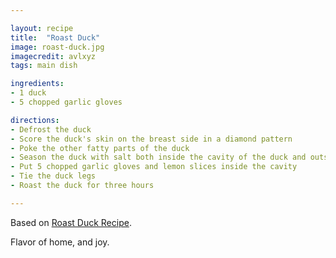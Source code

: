 ```yaml
---

layout: recipe
title:  "Roast Duck"
image: roast-duck.jpg
imagecredit: avlxyz
tags: main dish

ingredients:
- 1 duck
- 5 chopped garlic gloves

directions:
- Defrost the duck
- Score the duck's skin on the breast side in a diamond pattern
- Poke the other fatty parts of the duck
- Season the duck with salt both inside the cavity of the duck and outside on the skin
- Put 5 chopped garlic gloves and lemon slices inside the cavity
- Tie the duck legs
- Roast the duck for three hours

---
```


Based on [Roast Duck Recipe](https://juliasalbum.com/how-to-cook-duck/).

Flavor of home, and joy.
